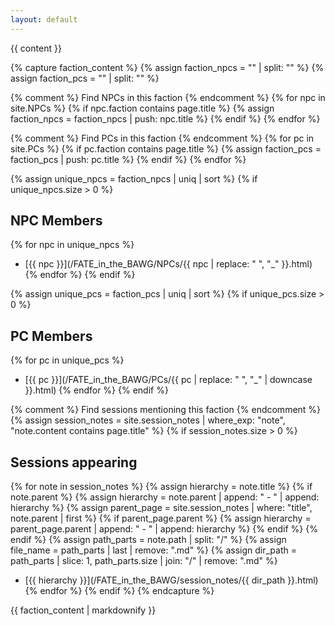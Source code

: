 ```yaml
---
layout: default
---
```


{{ content }}

{% capture faction_content %}
{% assign faction_npcs = "" | split: "" %}
{% assign faction_pcs = "" | split: "" %}

{% comment %} Find NPCs in this faction {% endcomment %}
{% for npc in site.NPCs %}
  {% if npc.faction contains page.title %}
    {% assign faction_npcs = faction_npcs | push: npc.title %}
  {% endif %}
{% endfor %}

{% comment %} Find PCs in this faction {% endcomment %}
{% for pc in site.PCs %}
  {% if pc.faction contains page.title %}
    {% assign faction_pcs = faction_pcs | push: pc.title %}
  {% endif %}
{% endfor %}

{% assign unique_npcs = faction_npcs | uniq | sort %}
{% if unique_npcs.size > 0 %}
## NPC Members
{% for npc in unique_npcs %}
- [{{ npc }}](/FATE_in_the_BAWG/NPCs/{{ npc | replace: " ", "_" }}.html)
{% endfor %}
{% endif %}

{% assign unique_pcs = faction_pcs | uniq | sort %}
{% if unique_pcs.size > 0 %}
## PC Members
{% for pc in unique_pcs %}
- [{{ pc }}](/FATE_in_the_BAWG/PCs/{{ pc | replace: " ", "_" | downcase }}.html)
{% endfor %}
{% endif %}

{% comment %} Find sessions mentioning this faction {% endcomment %}
{% assign session_notes = site.session_notes | where_exp: "note", "note.content contains page.title" %}
{% if session_notes.size > 0 %}
## Sessions appearing
{% for note in session_notes %}
{% assign hierarchy = note.title %}
{% if note.parent %}
  {% assign hierarchy = note.parent | append: " - " | append: hierarchy %}
  {% assign parent_page = site.session_notes | where: "title", note.parent | first %}
  {% if parent_page.parent %}
    {% assign hierarchy = parent_page.parent | append: " - " | append: hierarchy %}
  {% endif %}
{% endif %}
{% assign path_parts = note.path | split: "/" %}
{% assign file_name = path_parts | last | remove: ".md" %}
{% assign dir_path = path_parts | slice: 1, path_parts.size | join: "/" | remove: ".md" %}

- [{{ hierarchy }}](/FATE_in_the_BAWG/session_notes/{{ dir_path }}.html)
{% endfor %}
{% endif %}
{% endcapture %}

{{ faction_content | markdownify }} 